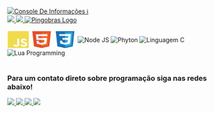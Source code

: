 <a href="https://pingobras.glitch.me">
 <img sync="785Ping" src="https://readme-typing-svg.demolab.com?font=Monoton&weight=800&duration=2000&pause=1000&color=CC00FF&background=000000&center=verdadeiro&vCenter=verdadeiro&multiline=true&repeat=verdadeiro&width=550&height=200&lines=Bem-vindo(a)+ao+perfil+de+LUIS+DAS+ARTIMANHAS%F0%9F%98%81;DESENVOLVEDOR+DE+JOGOS.;T%C3%89CNICO+DE+INFORMATICA.;T%C3%89CNICO+DE+MONTAGEM+E+MANUTEN%C3%87%C3%83O+DE+COMPUTADORES.;T%C3%89CNICO+DE+REDES." alt="Console De Informações ℹ" />
</a>

 <div>
   <a href="https://github.com/LUISDASARTIMANHAS">
   <img whidth="100%"
    src="https://github-readme-stats.vercel.app/api?username=LUISDASARTIMANHAS&show_icons=true&theme=tokyonight&include_all_commits=true&count_private=true"/> 
   <img whidth="100%"
    src="https://github-readme-stats.vercel.app/api/top-langs/?username=LUISDASARTIMANHAS&layout=compact&langs_count=10&theme=tokyonight"/>
    </a>
 
 <a href="https://pingobras.glitch.me" target="_blank">
    <img src="https://cdn.glitch.global/b39d6a4a-0e14-4b41-930d-29d3ccd6c137/PINGOBRAS LOGO.png?v=1678209428960" 
         height="180em" 
         alt="Pingobras Logo"/>
    </a>

</div>
<div style="display: inline_block">
 <br>
  <img align="center" alt="Js" height="40" width="50" src="https://raw.githubusercontent.com/devicons/devicon/master/icons/javascript/javascript-plain.svg">
  <img align="center" alt="HTML" height="40" width="50" src="https://raw.githubusercontent.com/devicons/devicon/master/icons/html5/html5-original.svg">
  <img align="center" alt="CSS" height="40" width="50" src="https://raw.githubusercontent.com/devicons/devicon/master/icons/css3/css3-original.svg">
  <img align="center" alt="Node JS" height="40" width="50" src="https://seeklogo.com/images/N/nodejs-logo-FBE122E377-seeklogo.com.png">
  <img align="center" alt="Phyton" height="40" width="50" src="https://upload.wikimedia.org/wikipedia/commons/c/c3/Python-logo-notext.svg">
  <img align="center" alt="Linguagem C" height="40" width="50" src="https://encrypted-tbn0.gstatic.com/images?q=tbn:ANd9GcSX-S3xMEHcUAbj5BZGBoQA4zkREQotxhX_OY93k0OEkw&s">
  <img align="center" alt="Lua Programming" height="40" width="50" src="https://www.lua.org/images/lua30.gif">
</div>
 
 <br>
 
  ### Para um contato direto sobre programação siga nas redes abaixo!
 
<div sync="785Ping"> 
 <a href="https://discord.gg/TUpNd6CQgg" target="_blank">
  <img src="https://img.shields.io/badge/Discord-7289DA?style=for-the-badge&logo=discord&logoColor=white" target="_blank">
 </a> 
  <a href = "mailto:luisaugustodesouza785@gmail.com">
   <img src="https://img.shields.io/badge/-Gmail-%23333?style=for-the-badge&logo=gmail&logoColor=white" target="_blank">
 </a>
 <a href="https://wa.me/5527995744791" target="_blank">
  <img src="https://static.whatsapp.net/rsrc.php/v3/yz/r/ujTY9i_Jhs1.png" target="_blank">
 </a> 
 
 <a href="https://ava.cefor.ifes.edu.br/user/profile.php?id=106968" target="_blank">
  <img src="https://ifes.edu.br/templates/padraogoverno01/favicon-32x32.png" >
 </a> 

</div>

